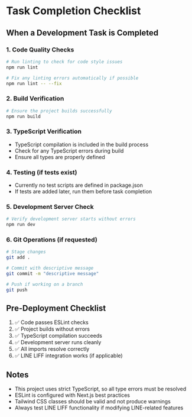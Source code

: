 # Task Completion Checklist

## When a Development Task is Completed

### 1. Code Quality Checks
```bash
# Run linting to check for code style issues
npm run lint

# Fix any linting errors automatically if possible
npm run lint -- --fix
```

### 2. Build Verification
```bash
# Ensure the project builds successfully
npm run build
```

### 3. TypeScript Verification
- TypeScript compilation is included in the build process
- Check for any TypeScript errors during build
- Ensure all types are properly defined

### 4. Testing (if tests exist)
- Currently no test scripts are defined in package.json
- If tests are added later, run them before task completion

### 5. Development Server Check
```bash
# Verify development server starts without errors
npm run dev
```

### 6. Git Operations (if requested)
```bash
# Stage changes
git add .

# Commit with descriptive message
git commit -m "descriptive message"

# Push if working on a branch
git push
```

## Pre-Deployment Checklist
1. ✅ Code passes ESLint checks
2. ✅ Project builds without errors
3. ✅ TypeScript compilation succeeds
4. ✅ Development server runs cleanly
5. ✅ All imports resolve correctly
6. ✅ LINE LIFF integration works (if applicable)

## Notes
- This project uses strict TypeScript, so all type errors must be resolved
- ESLint is configured with Next.js best practices
- Tailwind CSS classes should be valid and not produce warnings
- Always test LINE LIFF functionality if modifying LINE-related features